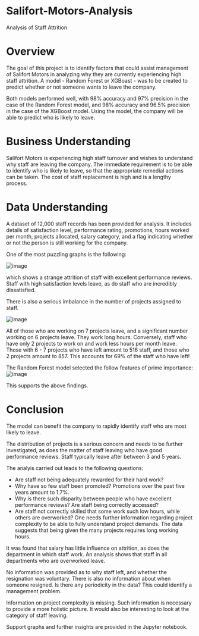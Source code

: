 # Salifort-Motors-Analysis
Analysis of Staff Attrition

# Overview
The goal of this project is to identify factors that could assist  management of Salifort Motors in analyzing why they are currently experiencing high staff attrition. A model - Random Forest or XGBoast - was to be created to predict whether or not someone wants to leave the company. 

Both models performed well, with 98% accuracy and 97% precision in the case of the Random Forest model, and 98% accuracy and 96.5% precision in the case of the XGBoost model. Using the model, the company will be able to predict who is likely to leave.

# Business Understanding

Salifort Motors is experiencing high staff turnover and wishes to understand why staff are leaving the company. The immediate requirement is to be able to identify who is likely to leave, so that the appropriate remedial actions can be taken. The cost of staff replacement is high and is a lengthy process.

# Data Understanding

A dataset of 12,000 staff records has been provided for analysis. It includes details of satisfaction level, performance rating, promotions, hours worked per month, projects allocated, salary category, and a flag indicating whether or not the person is still working for the company. 

One of the most puzzling graphs is the following:

![image](https://github.com/user-attachments/assets/e8e378df-6132-4637-8f1c-2ecc1cd457b4)

which shows a strange attrition of staff with excellent performance reviews. Staff with high satisfaction levels leave, as do staff who are incredibly dissatisfied.

There is also a serious imbalance in the number of projects assigned to staff.

![image](https://github.com/user-attachments/assets/4027718e-f93b-4944-b729-9fa0f5e1777a)

All of those who are working on 7 projects leave, and a significant number working on 6 projects leave. They work long hours. Conversely, staff who have only 2 projects to work on and work less hours per month leave. Those with 6 - 7 projects who have left amount to 516 staff, and those who 2 projects amount to 857. This accounts for 69% of the staff who have left!

The Random Forest model selected the follow features of prime importance:
![image](https://github.com/user-attachments/assets/bcbc03de-c021-40fa-b754-7c38a7ba67bf)

This supports the above findings. 

# Conclusion

The model can benefit the company to rapidly identify staff who are most likely to leave. 

The distribution of projects is a serious concern and needs to be further investigated, as does the matter of staff leaving who have good performance reviews. Staff typically leave after between 3 and 5 years. 

The analyis carried out leads to the following questions:
-  Are staff not being adequately rewarded for their hard work?
-  Why have so few staff been promoted? Promotions over the past five years amount to 1.7%.
-  Why is there such disparity between people who have excellent performance reviews? Are staff being correctly accessed?
-  Are staff not correctly skilled that some work such low hours, while others are overworked? One needs further information regarding project complexity to be able to fully understand project demands. The data suggests that being given the many projects requires long working hours. 

It was found that salary has little influence on attrition, as does the department in which staff work. An analysis shows that staff in all departments who are overworked leave. 

No information was provided as to why staff left, and whether the resignation was voluntary. There is also no information about when someone resigned. Is there any periodicity in the data? This could identify a management problem.

Information on project complexity is missing. Such information is necessary to provide a more holistic picture. It would also be interesting to look at the category of staff leaving. 

Support graphs and further insights are provided in the Jupyter notebook. 
